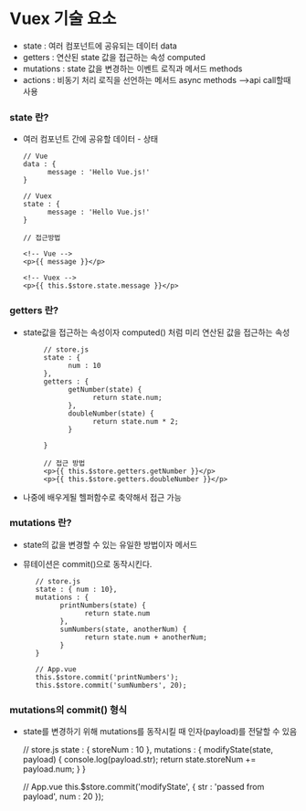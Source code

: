 # Vuex 기술 요소

- state : 여러 컴포넌트에 공유되는 데이터 data  
- getters : 연산된 state 값을 접근하는 속성 computed  
- mutations : state 값을 변경하는 이벤트 로직과 메서드 methods  
- actions : 비동기 처리 로직을 선언하는 메서드 async methods -->api call할때 사용   


### state 란?

- 여러 컴포넌트 간에 공유할 데이터 - 상태  

      // Vue  
      data : {
            message : 'Hello Vue.js!'
      }
      
      // Vuex  
      state : {
            message : 'Hello Vue.js!'
      }
      
      // 접근방법
      
      <!-- Vue -->
      <p>{{ message }}</p>
      
      <!-- Vuex -->
      <p>{{ this.$store.state.message }}</p>
      
      
### getters 란?
 - state값을 접근하는 속성이자 computed() 처럼 미리 연산된 값을 접근하는 속성
 
            // store.js
            state : {
                  num : 10
            },
            getters : {
                  getNumber(state) {
                        return state.num;
                  },
                  doubleNumber(state) {
                        return state.num * 2;
                  }

            }

            // 접근 방법
            <p>{{ this.$store.getters.getNumber }}</p>
            <p>{{ this.$store.getters.doubleNumber }}</p>

      
- 나중에 배우게될 헬퍼함수로 축약해서 접근 가능  



### mutations 란?

 - state의 값을 변경할 수 있는 유일한 방법이자 메서드  
 - 뮤테이션은 commit()으로 동작시킨다.
 
          // store.js
          state : { num : 10},
          mutations : {
                printNumbers(state) {
                      return state.num
                },
                sumNumbers(state, anotherNum) {
                      return state.num + anotherNum;
                }
          }

          // App.vue
          this.$store.commit('printNumbers');
          this.$store.commit('sumNumbers', 20);

### mutations의 commit() 형식
 - state를 변경하기 위해 mutations를 동작시킬 때 인자(payload)를 전달할 수 있음  
 
      // store.js
      state : { storeNum : 10 },
      mutations : {
            modifyState(state, payload) {
                  console.log(payload.str);
                  return state.storeNum += payload.num;
            }
      }
      
      // App.vue
      this.$store.commit('modifyState', {
            str : 'passed from payload',
            num : 20
      });



